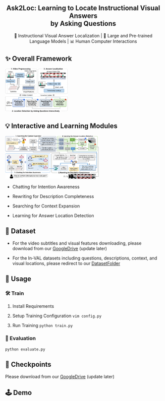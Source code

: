 <div align="center">
  <h2>Ask2Loc: Learning to Locate Instructional Visual Answers<br>by Asking Questions</h2>
  <p>🧠 Instructional Visual Answer Localization | 🤖 Large and Pre-trained Language Models | 📊 Human Computer Interactions  </p>
</div>

## ✨ Overall Framework
<img src="pics/framework.png" width="40%" />

## 💡 Interactive and Learning Modules
<img src="pics/method.png" width="60%" />

- Chatting for Intention Awareness

- Rewriting for Description Completeness

- Searching for Context Expansion

- Learning for Answer Location Detection

## 📕 Dataset
- For the video subtitles and visual features downloading, please download from our [GoogleDrive](https://anonymous.4open.science/r/Ask2Loc-480F) (update later)

- For the In-VAL datasets including questions, descriptions, context, and visual locations, please redirect to our [DatasetFolder](https://anonymous.4open.science/r/Ask2Loc-480F/dataset/)

## 🚀 Usage

### 🛠️ Train
1. Install Requirements

2. Setup Training Configuration
```vim config.py```


3. Run Training
```python train.py```

### 📜 Evaluation
```python evaluate.py```


## 📂 Checkpoints
Please download from our [GoogleDrive](https://anonymous.4open.science/r/Ask2Loc-480F) (update later)

## 🕹️ Demo
